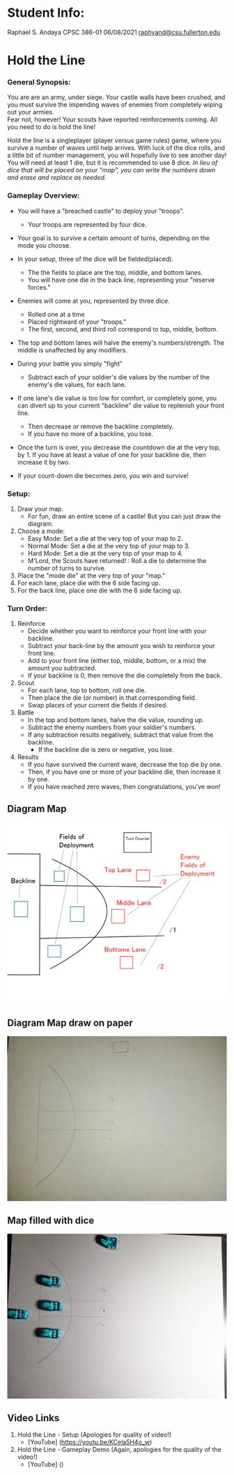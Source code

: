 # Student Info:
Raphael S. Andaya
CPSC 386-01 
06/08/2021
raphyand@csu.fullerton.edu

# Hold the Line



### General Synopsis:

You are are an army, under siege.  Your castle walls have been crushed, and you must survive the impending waves of enemies from completely wiping out your armies.  
Fear not, however!  Your scouts have reported reinforcements coming.  All you need to do is hold the line!

Hold the line is a singleplayer (player versus game rules) game, where you survive a number of waves until help arrives.  With luck of the dice rolls, and a little bit of number management, you will hopefully live to see another day!
You will need at least 1 die, but it is recommended to use 8 dice.  *In lieu of dice that will be placed on your "map", you can write the numbers down and erase and replace as needed.*

### Gameplay Overview:

* You will have a "breached castle" to deploy your "troops".  
	* Your troops are represented by four dice.  
* Your goal is to survive a certain amount of turns, depending on the mode you choose.

* In your setup, three of the dice will be fielded(placed).
	* The the fields to place are the top, middle, and bottom lanes.  
	* You will have one die in the back line, representing your "reserve forces." 
* Enemies will come at you, represented by three dice.
	* Rolled one at a time
	* Placed rightward of your "troops." 
	* The first, second, and third roll correspond to top, middle, bottom.
* The top and bottom lanes will halve the enemy's numbers/strength.  The middle is unaffected by any modifiers.

* During your battle you simply "fight" 
	* Subtract each of your soldier's die values by the number of the enemy's die values, for each lane. 
* If one lane's die value is too low for comfort, or completely gone, you can divert up to your current "backline" die value to replenish your front line.  
	* Then decrease or remove the backline completely.
	* If you have no more of a backline, you lose.
* Once the turn is over, you decrease the countdown die at the very top, by 1.  If you have at least a value of one for your backline die, then increase it by two. 
* If your count-down die becomes zero, you win and survive!



### Setup:
1. Draw your map.
	* For fun, draw an entire scene of a castle!  But you can just draw the diagram.
2. Choose a mode:
	* Easy Mode: Set a die at the very top of your map to 2.
	* Normal Mode: Set a die at the very top of your map to 3.
	* Hard Mode: Set a die at the very top of your map to 4.
	* M'Lord, the Scouts have returned! : Roll a die to determine the number of turns to survive.
3. Place the "mode die" at the very top of your "map."
4. For each lane, place die with the 6 side facing up.
5. For the back line, place one die with the 6 side facing up.

### Turn Order:
1. Reinforce
	* Decide whether you want to reinforce your front line with your backline.
	* Subtract your back-line by the amount you wish to reinforce your front line.  
	* Add to your front line (either top, middle, bottom, or a mix) the amount you subtracted.
	* If your backline is 0, then remove the die completely from the back.
2. Scout
	* For each lane, top to bottom, roll one die. 
	* Then place the die (or number) in that corresponding field.
	* Swap places of your current die fields if desired.
3. Battle 
	* In the top and bottom lanes, halve the die value, rounding up.
	* Subtract the enemy numbers from your soldier's numbers.
	* If any subtraction results negatively, subtract that value from the backline.
		* If the backline die is zero or negative, you lose.
4. Results
	* If you have survived the current wave, decrease the top die by one.
	* Then, if you have one or more of your backline die, then increase it by one.
	* If you have reached zero waves, then congratulations, you've won!


## Diagram Map 
![Example Below](images/HTL_Diagram.jpg)

## Diagram Map draw on paper
![Example Below](images/HTL_Setup_1.jpg)

## Map filled with dice
![Example Below](images/HTL_Setup_2.jpg)

## Video Links
1. Hold the Line - Setup (Apologies for quality of video!)
	* [YouTube] (https://youtu.be/KCela5H4o_w)
2. Hold the Line - Gameplay Demo (Again, apologies for the quality of the video!)
	* [YouTube] ()


